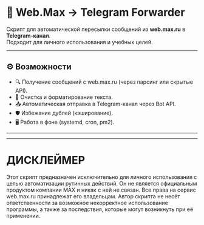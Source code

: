 # 🔄 Web.Max → Telegram Forwarder

Скрипт для автоматической пересылки сообщений из **web.max.ru** в **Telegram-канал**.  
Подходит для личного использования и учебных целей.

---

## ⚙️ Возможности
- 🔍 Получение сообщений с web.max.ru (через парсинг или скрытые API).
- 🧹 Очистка и форматирование текста.
- 📤 Автоматическая отправка в Telegram-канал через Bot API.
- 🛡 Избежание дублей (кэширование).
- 🖥 Работа в фоне (systemd, cron, pm2).

---



---

# ДИСКЛЕЙМЕР

Этот скрипт предназначен исключительно для личного использования с целью автоматизации рутинных действий.
Он не является официальным продуктом компании MAX и никак с ней не связан.
Все права на сервис web.max.ru принадлежат его владельцам.
Автор скрипта не несёт ответственности за возможное некорректное использование программы, а также за последствия, которые могут возникнуть при её применении.
